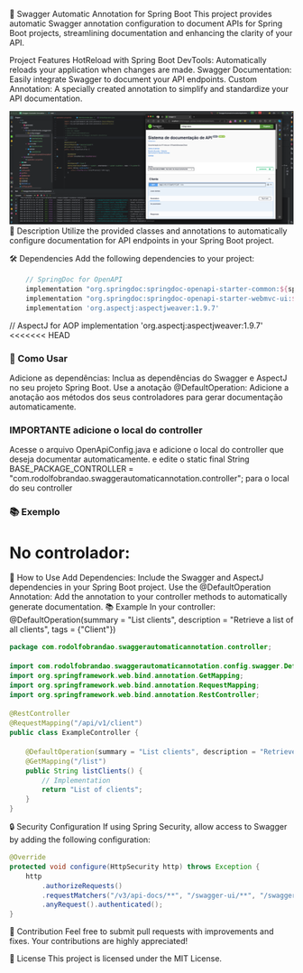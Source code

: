 🌟 Swagger Automatic Annotation for Spring Boot
This project provides automatic Swagger annotation configuration to document APIs for Spring Boot projects, streamlining documentation and enhancing the clarity of your API.

Project Features
HotReload with Spring Boot DevTools: Automatically reloads your application when changes are made.
Swagger Documentation: Easily integrate Swagger to document your API endpoints.
Custom Annotation: A specially created annotation to simplify and standardize your API documentation.
<div align="center"> <img src="https://github.com/RodolfoBrandaoOficial/Swagger-Automatic-Annotation/blob/main/srcGitHub/autodocanotation.png?raw=true" width="700px" /> </div>
📜 Description
Utilize the provided classes and annotations to automatically configure documentation for API endpoints in your Spring Boot project.

🛠️ Dependencies
Add the following dependencies to your project:

```gradle
    // SpringDoc for OpenAPI
    implementation "org.springdoc:springdoc-openapi-starter-common:${springdocVersion}"
    implementation "org.springdoc:springdoc-openapi-starter-webmvc-ui:${springdocVersion}"
    implementation 'org.aspectj:aspectjweaver:1.9.7'
```
// AspectJ for AOP
implementation 'org.aspectj:aspectjweaver:1.9.7'
<<<<<<< HEAD
### 🚀 Como Usar
Adicione as dependências: Inclua as dependências do Swagger e AspectJ no seu projeto Spring Boot.
Use a anotação @DefaultOperation: Adicione a anotação aos métodos dos seus controladores para gerar documentação automaticamente.
### IMPORTANTE adicione o local do controller
Acesse o arquivo OpenApiConfig.java e adicione o local do controller que deseja documentar automaticamente.
e edite o     static final String BASE_PACKAGE_CONTROLLER = "com.rodolfobrandao.swaggerautomaticannotation.controller"; para o local do seu controller



### 📚 Exemplo
No controlador:
=======
🚀 How to Use
Add Dependencies: Include the Swagger and AspectJ dependencies in your Spring Boot project.
Use the @DefaultOperation Annotation: Add the annotation to your controller methods to automatically generate documentation.
📚 Example
In your controller:
    @DefaultOperation(summary = "List clients", description = "Retrieve a list of all clients", tags = {"Client"})

```java
package com.rodolfobrandao.swaggerautomaticannotation.controller;

import com.rodolfobrandao.swaggerautomaticannotation.config.swagger.DefaultOperation;
import org.springframework.web.bind.annotation.GetMapping;
import org.springframework.web.bind.annotation.RequestMapping;
import org.springframework.web.bind.annotation.RestController;

@RestController
@RequestMapping("/api/v1/client")
public class ExampleController {

    @DefaultOperation(summary = "List clients", description = "Retrieve a list of all clients", tags = {"Client"})
    @GetMapping("/list")
    public String listClients() {
        // Implementation
        return "List of clients";
    }
}
```
🔒 Security Configuration
If using Spring Security, allow access to Swagger by adding the following configuration:

```java
@Override
protected void configure(HttpSecurity http) throws Exception {
    http
        .authorizeRequests()
        .requestMatchers("/v3/api-docs/**", "/swagger-ui/**", "/swagger-ui.html").permitAll()
        .anyRequest().authenticated();
}
```
🤝 Contribution
Feel free to submit pull requests with improvements and fixes. Your contributions are highly appreciated!

📜 License
This project is licensed under the MIT License.
